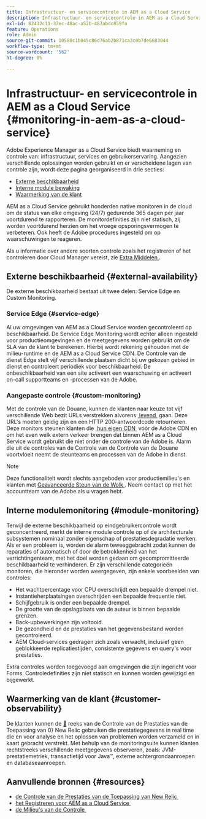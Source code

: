 ```yaml
---
title: Infrastructuur- en servicecontrole in AEM as a Cloud Service
description: Infrastructuur- en servicecontrole in AEM as a Cloud Service
exl-id: 82432c11-37ec-48ac-a52b-487abdc859fa
feature: Operations
role: Admin
source-git-commit: 10580c1b045c86d76ab2b871ca3c0b7de6683044
workflow-type: tm+mt
source-wordcount: '562'
ht-degree: 0%

---
```


# Infrastructuur- en servicecontrole in AEM as a Cloud Service {#monitoring-in-aem-as-a-cloud-service}

Adobe Experience Manager as a Cloud Service biedt waarneming en controle van: infrastructuur, services en gebruikerservaring. Aangezien verschillende oplossingen worden gebruikt en er verscheidene lagen van controle zijn, wordt deze pagina georganiseerd in drie secties:

* [Externe beschikbaarheid](#external-availability)
* [Interne module bewaking](#module-monitoring)
* [Waarmerking van de klant](#customer-observability)

AEM as a Cloud Service gebruikt honderden native monitoren in de cloud om de status van elke omgeving (24/7) gedurende 365 dagen per jaar voortdurend te rapporteren. De monitordefinities zijn niet statisch, zij worden voortdurend herzien om het vroege opsporingsvermogen te verbeteren. Ook heeft de Adobe procedures ingesteld om op waarschuwingen te reageren.

Als u informatie over andere soorten controle zoals het registreren of het controleren door Cloud Manager vereist, zie [&#x200B; Extra Middelen &#x200B;](#resources).

## Externe beschikbaarheid {#external-availability}

De externe beschikbaarheid bestaat uit twee delen: Service Edge en Custom Monitoring.

### Service Edge {#service-edge}

Al uw omgevingen van AEM as a Cloud Service worden gecontroleerd op beschikbaarheid. De Service Edge Monitoring wordt echter alleen ingesteld voor productieomgevingen en de meetgegevens worden gebruikt om de SLA van de klant te berekenen. Hierbij wordt rekening gehouden met de milieu-runtime en de AEM as a Cloud Service CDN. De Controle van de dienst Edge stelt vijf verschillende plaatsen dicht bij uw gekozen gebied in dienst en controleert periodiek voor beschikbaarheid. De onbeschikbaarheid van een site activeert een waarschuwing en activeert on-call supportteams en -processen van de Adobe.

### Aangepaste controle {#custom-monitoring}

Met de controle van de Douane, kunnen de klanten naar keuze tot vijf verschillende Web bezit URLs verstrekken alvorens [&#x200B; levend &#x200B;](/help/journey-migration/go-live.md) gaan. Deze URL&#39;s moeten geldig zijn en een HTTP 200-antwoordcode retourneren. Deze monitors steunen klanten die [&#x200B; hun eigen CDN &#x200B;](/help/implementing/dispatcher/cdn.md#point-to-point-CDN) vóór de Adobe CDN en om het even welk extern verkeer brengen dat binnen AEM as a Cloud Service wordt gebruikt die niet onder de controle van de Adobe is. Alarm die uit de controles van de Controle van de Controle van de Douane voortvloeit neemt de steunteams en processen van de Adobe in dienst.

>[!NOTE]
>
> Deze functionaliteit wordt slechts aangeboden voor productiemilieu&#39;s en klanten met [&#x200B; Geavanceerde Steun van de Wolk &#x200B;](https://experienceleague.adobe.com/docs/support-resources/data-sheets/overview.html?lang=nl-NL#support-add-ons). Neem contact op met het accountteam van de Adobe als u vragen hebt.

## Interne modulemonitoring {#module-monitoring}

Terwijl de externe beschikbaarheid op eindgebruikercontrole wordt geconcentreerd, merkt de interne module controle op of de architecturale subsystemen nominaal zonder eigenschap of prestatiesdegradatie werken. Als er een probleem is, worden de alarm teweeggebracht zodat kunnen de reparaties of automatisch of door de betrokkenheid van het verrichtingenteam, met het doel worden gedaan om gecompromitteerde beschikbaarheid te verhinderen. Er zijn verschillende categorieën monitoren, die hieronder worden weergegeven, zijn enkele voorbeelden van controles:

* Het wachtpercentage voor CPU overschrijdt een bepaalde drempel niet.
* Instantieherplaatsingen overschrijden een bepaalde frequentie niet.
* Schijfgebruik is onder een bepaalde drempel.
* De grootte van de opslagplaats van de auteur is binnen bepaalde grenzen.
* Back-upbewerkingen zijn voltooid.
* De gezondheid en de prestaties van het gegevensbestand worden gecontroleerd.
* AEM Cloud-services gedragen zich zoals verwacht, inclusief geen geblokkeerde replicatiestijden, consistente gegevens en query&#39;s voor prestaties.

Extra controles worden toegevoegd aan omgevingen die zijn ingericht voor Forms. Controledefinities zijn niet statisch en kunnen worden gewijzigd en bijgewerkt.

## Waarmerking van de klant {#customer-observability}

De klanten kunnen de [&#128279;](https://experienceleague.adobe.com/docs/experience-manager-cloud-service/content/implementing/using-cloud-manager/user-access-new-relic.html?lang=nl-NL) reeks van de Controle van de Prestaties van de Toepassing van 0&rbrace; New Relic gebruiken die prestatiegegevens in real time die en voor analyse en het oplossen van problemen worden verzameld en in kaart gebracht verstrekt.  Met behulp van de monitoringsuite kunnen klanten rechtstreeks verschillende meetgegevens observeren, zoals: JVM-prestatiemetriek, transactietijd voor Java™, externe achtergrondaanroepen en databaseaanroepen.

## Aanvullende bronnen {#resources}

* [&#x200B; de Controle van de Prestaties van de Toepassing van New Relic &#x200B;](https://experienceleague.adobe.com/docs/experience-manager-cloud-service/content/implementing/using-cloud-manager/user-access-new-relic.html?lang=nl-NL)
* [&#x200B; het Registreren voor AEM as a Cloud Service &#x200B;](https://experienceleague.adobe.com/docs/experience-manager-cloud-service/content/implementing/developing/logging.html?lang=nl-NL)
* [&#x200B; de Milieu&#39;s van de Controle &#x200B;](https://experienceleague.adobe.com/docs/experience-manager-cloud-manager/content/using/monitoring-environments.html?lang=nl-NL)
